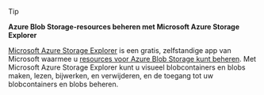 > [!TIP]
> 
> **Azure Blob Storage-resources beheren met Microsoft Azure Storage Explorer**
> 
> [Microsoft Azure Storage Explorer](../articles/vs-azure-tools-storage-manage-with-storage-explorer.md) is een gratis, zelfstandige app van Microsoft waarmee u [ resources voor Azure Blob Storage kunt beheren](../articles/vs-azure-tools-storage-explorer-blobs.md). Met Microsoft Azure Storage Explorer kunt u visueel blobcontainers en blobs maken, lezen, bijwerken, en verwijderen, en de toegang tot uw blobcontainers en blobs beheren.




<!--HONumber=Dec16_HO2-->


